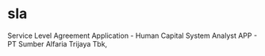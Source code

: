 # sla
Service Level Agreement Application - Human Capital System Analyst APP - PT Sumber Alfaria Trijaya Tbk,

